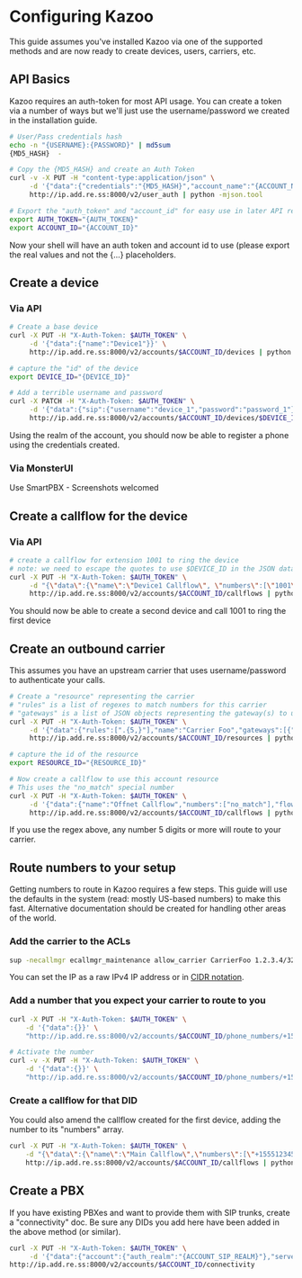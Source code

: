 # Configuring Kazoo

This guide assumes you've installed Kazoo via one of the supported methods and are now ready to create devices, users, carriers, etc.

## API Basics

Kazoo requires an auth-token for most API usage. You can create a token via a number of ways but we'll just use the username/password we created in the installation guide.

```bash
# User/Pass credentials hash
echo -n "{USERNAME}:{PASSWORD}" | md5sum
{MD5_HASH}  -

# Copy the {MD5_HASH} and create an Auth Token
curl -v -X PUT -H "content-type:application/json" \
     -d '{"data":{"credentials":"{MD5_HASH}","account_name":"{ACCOUNT_NAME}"}}' \
     http://ip.add.re.ss:8000/v2/user_auth | python -mjson.tool

# Export the "auth_token" and "account_id" for easy use in later API requests
export AUTH_TOKEN="{AUTH_TOKEN}"
export ACCOUNT_ID="{ACCOUNT_ID}"
```

Now your shell will have an auth token and account id to use (please export the real values and not the {&#x2026;} placeholders.

## Create a device

### Via API

```bash
# Create a base device
curl -X PUT -H "X-Auth-Token: $AUTH_TOKEN" \
     -d '{"data":{"name":"Device1"}}' \
     http://ip.add.re.ss:8000/v2/accounts/$ACCOUNT_ID/devices | python -mjson.tool

# capture the "id" of the device
export DEVICE_ID="{DEVICE_ID}"

# Add a terrible username and password
curl -X PATCH -H "X-Auth-Token: $AUTH_TOKEN" \
     -d '{"data":{"sip":{"username":"device_1","password":"password_1"}}}' \
     http://ip.add.re.ss:8000/v2/accounts/$ACCOUNT_ID/devices/$DEVICE_ID | python -mjson.tool
```

Using the realm of the account, you should now be able to register a phone using the credentials created.

### Via MonsterUI

Use SmartPBX - Screenshots welcomed

## Create a callflow for the device

### Via API

```bash
# create a callflow for extension 1001 to ring the device
# note: we need to escape the quotes to use $DEVICE_ID in the JSON data
curl -X PUT -H "X-Auth-Token: $AUTH_TOKEN" \
     -d "{\"data\":{\"name\":\"Device1 Callflow\", \"numbers\":[\"1001\"], \"flow\":{\"module\":\"device\",\"data\":{\"id\":\"$DEVICE_ID\"}}}}" \
     http://ip.add.re.ss:8000/v2/accounts/$ACCOUNT_ID/callflows | python -mjson.tool
```

You should now be able to create a second device and call 1001 to ring the first device

## Create an outbound carrier

This assumes you have an upstream carrier that uses username/password to authenticate your calls.

```bash
# Create a "resource" representing the carrier
# "rules" is a list of regexes to match numbers for this carrier
# "gateways" is a list of JSON objects representing the gateway(s) to use
curl -X PUT -H "X-Auth-Token: $AUTH_TOKEN" \
     -d '{"data":{"rules":[".{5,}"],"name":"Carrier Foo","gateways":[{"realm":"sip.carrier.com","server":"sip.carrier.com","username":"your_username","password":"your_password","enabled":true}]}}' \
     http://ip.add.re.ss:8000/v2/accounts/$ACCOUNT_ID/resources | python -mjson.tool

# capture the id of the resource
export RESOURCE_ID="{RESOURCE_ID}"

# Now create a callflow to use this account resource
# This uses the "no_match" special number
curl -X PUT -H "X-Auth-Token: $AUTH_TOKEN" \
     -d '{"data":{"name":"Offnet Callflow","numbers":["no_match"],"flow":{"module":"resources","data":{"use_local_resources":true}}}}' \
     http://ip.add.re.ss:8000/v2/accounts/$ACCOUNT_ID/callflows | python -mjson.tool
```

If you use the regex above, any number 5 digits or more will route to your carrier.

## Route numbers to your setup

Getting numbers to route in Kazoo requires a few steps. This guide will use the defaults in the system (read: mostly US-based numbers) to make this fast. Alternative documentation should be created for handling other areas of the world.


### Add the carrier to the ACLs

```bash
sup -necallmgr ecallmgr_maintenance allow_carrier CarrierFoo 1.2.3.4/32
```

You can set the IP as a raw IPv4 IP address or in [CIDR notation](https://en.wikipedia.org/wiki/Classless_Inter-Domain_Routing#CIDR_notation).

### Add a number that you expect your carrier to route to you

```bash
curl -X PUT -H "X-Auth-Token: $AUTH_TOKEN" \
    -d '{"data":{}}' \
    "http://ip.add.re.ss:8000/v2/accounts/$ACCOUNT_ID/phone_numbers/+15551234567" | python -mjson.tool

# Activate the number
curl -v -X PUT -H "X-Auth-Token: $AUTH_TOKEN" \
    -d '{"data":{}}' \
    "http://ip.add.re.ss:8000/v2/accounts/$ACCOUNT_ID/phone_numbers/+15551234567/activate" | python -mjson.tool
```

### Create a callflow for that DID

You could also amend the callflow created for the first device, adding the number to its "numbers" array.
```bash
curl -X PUT -H "X-Auth-Token: $AUTH_TOKEN" \
    -d "{\"data\":{\"name\":\"Main Callflow\",\"numbers\":[\"+15551234567\"],\"flow\":{\"module\":\"device\",\"data\":{\"id\":\"$DEVICE_ID\"}}}}" \
    http://ip.add.re.ss:8000/v2/accounts/$ACCOUNT_ID/callflows | python -mjson.tool
```

## Create a PBX

If you have existing PBXes and want to provide them with SIP trunks, create a "connectivity" doc. Be sure any DIDs you add here have been added in the above method (or similar).

```bash
curl -X PUT -H "X-Auth-Token: $AUTH_TOKEN" \
     -d '{"data":{"account":{"auth_realm":"{ACCOUNT_SIP_REALM}"},"servers":[{"DIDs":{"+12125554321":{}},"options":{"inbound_format":"e164"},"auth":{"auth_method":"password","auth_user":"{USERNAME}","auth_password":"{PASSWORD}"}}]}}'
http://ip.add.re.ss:8000/v2/accounts/$ACCOUNT_ID/connectivity
```
